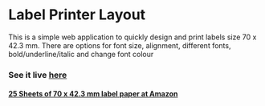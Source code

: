 # Label Printer Layout
This is a simple web application to quickly design and print labels size 70 x 42.3 mm. There are options for font size, alignment, different fonts, bold/underline/italic and change font colour

### See it live [here](https://labels-printer.glitch.me/)

#### [25 Sheets of 70 x 42.3 mm label paper at Amazon](https://www.amazon.co.uk/Creavvee-Sticker-Sheets-Printable-Printers/dp/B0B6GX686P/ref=sr_1_8?dib=eyJ2IjoiMSJ9.Kll9e16Mw3z3hDHpllrWAdg_caLGi-Mb7HsPsJCiwnrb4qJKXFjcBN1VSvc56oKRlel0Mcc36_YMmYC3dhO__O9g2e1HFEstOp4Te4IuDc-BPl4uCMmPBI9cy49Ll1V2kxqdPeW0EHblxryHYxi6UmiSITsCawlQ0QzyrBs8vKkh4PcGqRWr-idGUJeMDI2QLqocpRN6VrDN_XxMk3D1lVrtn60_5xwq6PStY9zSrBe486l9rWbFVe04vsOxSroqR0AO369T_k2j9Mr_KB2ybFgDJrdF1xgIV4dXuVUZ6mo.whf-aAqNneeVXshjgrjWJYJYTJQOwQikkOD0sZXefPE&dib_tag=se&qid=1745522238&sr=8-8&srs=17714129031&th=1)

